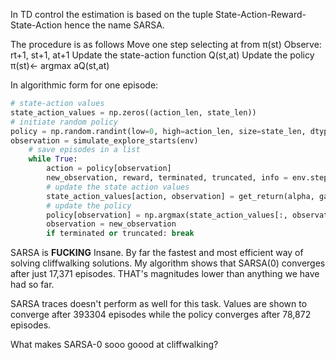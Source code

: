 In TD control the estimation is based on the tuple State-Action-Reward-State-Action hence the name SARSA.

The procedure is as follows
Move one step selecting at from π(st)
Observe: rt+1, st+1, at+1
Update the state-action function Q(st,at)
Update the policy π(st)← argmax aQ(st,at)

In algorithmic form for one episode:

``` python
# state-action values
state_action_values = np.zeros((action_len, state_len))
# initiate random policy
policy = np.random.randint(low=0, high=action_len, size=state_len, dtype="int64")
observation = simulate_explore_starts(env)
    # save episodes in a list
    while True:
        action = policy[observation]
        new_observation, reward, terminated, truncated, info = env.step(action)
        # update the state action values
        state_action_values[action, observation] = get_return(alpha, gamma, reward, state_action_values[action, observation], state_action_values[policy[new_observation], new_observation])
        # update the policy
        policy[observation] = np.argmax(state_action_values[:, observation])
        observation = new_observation
        if terminated or truncated: break
```

SARSA is **FUCKING** Insane. By far the fastest and most efficient way of solving cliffwalking solutions.
My algorithm shows that SARSA(0) converges after just 17,371 episodes. THAT's magnitudes lower than anything we have had so far.


SARSA traces doesn't perform as well for this task. Values are shown to converge after 393304 episodes while the policy converges after 78,872 episodes.

What makes SARSA-0 sooo goood at cliffwalking?